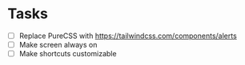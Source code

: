 # Tasks
- [ ] Replace PureCSS with https://tailwindcss.com/components/alerts
- [ ] Make screen always on
- [ ] Make shortcuts customizable
